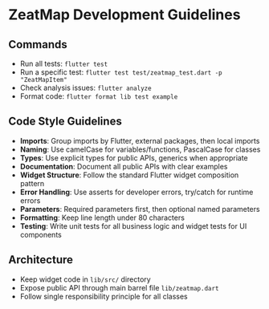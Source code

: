 # ZeatMap Development Guidelines

## Commands
- Run all tests: `flutter test`
- Run a specific test: `flutter test test/zeatmap_test.dart -p "ZeatMapItem"` 
- Check analysis issues: `flutter analyze`
- Format code: `flutter format lib test example`

## Code Style Guidelines
- **Imports**: Group imports by Flutter, external packages, then local imports
- **Naming**: Use camelCase for variables/functions, PascalCase for classes
- **Types**: Use explicit types for public APIs, generics when appropriate
- **Documentation**: Document all public APIs with clear examples
- **Widget Structure**: Follow the standard Flutter widget composition pattern
- **Error Handling**: Use asserts for developer errors, try/catch for runtime errors
- **Parameters**: Required parameters first, then optional named parameters
- **Formatting**: Keep line length under 80 characters
- **Testing**: Write unit tests for all business logic and widget tests for UI components

## Architecture
- Keep widget code in `lib/src/` directory
- Expose public API through main barrel file `lib/zeatmap.dart`
- Follow single responsibility principle for all classes